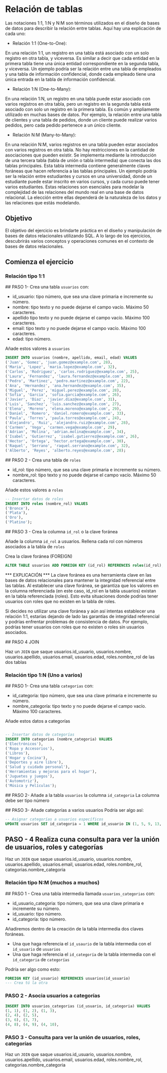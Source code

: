 # Relación de tablas

Las notaciones 1:1, 1:N y N:M son términos utilizados en el diseño de bases de datos para describir la relación entre tablas. Aquí hay una explicación de cada uno:

* Relación 1:1 (One-to-One):

En una relación 1:1, un registro en una tabla está asociado con un solo registro en otra tabla, y viceversa.
Es similar a decir que cada entidad en la primera tabla tiene una única entidad correspondiente en la segunda tabla, y viceversa.
Un ejemplo podría ser la relación entre una tabla de empleados y una tabla de información confidencial, donde cada empleado tiene una única entrada en la tabla de información confidencial.

* Relación 1:N (One-to-Many):

En una relación 1:N, un registro en una tabla puede estar asociado con varios registros en otra tabla, pero un registro en la segunda tabla está asociado con solo un registro en la primera tabla.
Es común y ampliamente utilizado en muchas bases de datos. Por ejemplo, la relación entre una tabla de clientes y una tabla de pedidos, donde un cliente puede realizar varios pedidos, pero cada pedido pertenece a un único cliente.

* Relación N:M (Many-to-Many):

En una relación N:M, varios registros en una tabla pueden estar asociados con varios registros en otra tabla. No hay restricciones en la cantidad de asociaciones que pueden existir.
Se implementa mediante la introducción de una tercera tabla (tabla de unión o tabla intermedia) que conecta las dos tablas principales. Esta tabla intermedia contiene generalmente claves foráneas que hacen referencia a las tablas principales.
Un ejemplo podría ser la relación entre estudiantes y cursos en una universidad, donde un estudiante puede estar inscrito en varios cursos, y cada curso puede tener varios estudiantes.
Estas relaciones son esenciales para modelar la complejidad de las relaciones del mundo real en una base de datos relacional. La elección entre ellas dependerá de la naturaleza de los datos y las relaciones que estás modelando.

## Objetivo

El objetivo del ejercicio es brindarte práctica en el diseño y manipulación de bases de datos relacionales utilizando SQL. A lo largo de los ejercicios, descubrirás varios conceptos y operaciones comunes en el contexto de bases de datos relacionales.

## Comienza el ejercicio

### Relación tipo 1:1

## PASO 1- Crea una tabla `usuarios` con:

- id_usuario: tipo número, que sea una clave primaria e incremente su número.
- nombre: tipo texto y no puede dejarse el campo vacío. Máximo 50 caracteres.
- apellido tipo texto y no puede dejarse el campo vacío. Máximo 100 caracteres.
- email: tipo texto y no puede dejarse el campo vacío. Máximo 100 caracteres.
- edad: tipo número.

Añade estos valores a `usuarios`

```SQL
INSERT INTO usuarios (nombre, apellido, email, edad) VALUES
('Juan', 'Gomez', 'juan.gomez@example.com', 28),
('Maria', 'Lopez', 'maria.lopez@example.com', 32),
('Carlos', 'Rodriguez', 'carlos.rodriguez@example.com', 25),
('Laura', 'Fernandez', 'laura.fernandez@example.com', 30),
('Pedro', 'Martinez', 'pedro.martinez@example.com', 22),
('Ana', 'Hernandez', 'ana.hernandez@example.com', 35),
('Miguel', 'Perez', 'miguel.perez@example.com', 28),
('Sofia', 'Garcia', 'sofia.garcia@example.com', 26),
('Javier', 'Diaz', 'javier.diaz@example.com', 31),
('Luis', 'Sanchez', 'luis.sanchez@example.com', 27),
('Elena', 'Moreno', 'elena.moreno@example.com', 29),
('Daniel', 'Romero', 'daniel.romero@example.com', 33),
('Paula', 'Torres', 'paula.torres@example.com', 24),
('Alejandro', 'Ruiz', 'alejandro.ruiz@example.com', 28),
('Carmen', 'Vega', 'carmen.vega@example.com', 29),
('Adrian', 'Molina', 'adrian.molina@example.com', 34),
('Isabel', 'Gutierrez', 'isabel.gutierrez@example.com', 26),
('Hector', 'Ortega', 'hector.ortega@example.com', 30),
('Raquel', 'Serrano', 'raquel.serrano@example.com', 32),
('Alberto', 'Reyes', 'alberto.reyes@example.com', 28);
```
## PASO 2 - Crea una tabla de `roles`

- id_rol: tipo número, que sea una clave primaria e incremente su número.
- nombre_rol: tipo texto y no puede dejarse el campo vacío. Máximo 50 caracteres.

Añade estos valores a `roles`

```SQL
-- Insertar datos de roles
INSERT INTO roles (nombre_rol) VALUES
('Bronce'),
('Plata'),
('Oro'),
('Platino');
``` 
## PASO 3 - Crea la columna `id_rol` o la clave foránea

Añade la columna `id_rol` a usuarios. Rellena cada rol con números asociados a la tabla de `roles` 

Crea la clave foránea (FOREIGN)
```SQL 
ALTER TABLE usuarios ADD FOREIGN KEY (id_rol) REFERENCES roles(id_rol);
```

*** EXPLICACIÓN *** 
La clave foránea es una herramienta clave en las bases de datos relacionales para mantener la integridad referencial entre las tablas. Al establecer una clave foránea, se garantiza que los valores en la columna referenciada (en este caso, id_rol en la tabla usuarios) existan en la tabla referenciada (roles). Esto evita situaciones donde podrías tener usuarios con roles que no existen en la tabla de roles.

Si decides no utilizar una clave foránea y aún así intentas establecer una relación 1:1, estarías dejando de lado las garantías de integridad referencial y podrías enfrentar problemas de consistencia de datos. Por ejemplo, podrías tener usuarios con roles que no existen o roles sin usuarios asociados.

## PASO 4 JOIN

Haz un `JOIN` que saque usuarios.id_usuario, usuarios.nombre, usuarios.apellido, usuarios.email, usuarios.edad, roles.nombre_rol de las dos tablas

### Relación tipo 1:N (Uno a varios)

## PASO 1- Crea una tabla `categorias` con:

- id_categoria: tipo número, que sea una clave primaria e incremente su número.
- nombre_categoría: tipo texto y no puede dejarse el campo vacío. Máximo 100 caracteres.

Añade estos datos a categorías

```SQL

-- Insertar datos de categorías
INSERT INTO categorias (nombre_categoria) VALUES
('Electrónicos'),
('Ropa y Accesorios'),
('Libros'),
('Hogar y Cocina'),
('Deportes y aire libre'),
('Salud y cuidado personal'),
('Herramientas y mejoras para el hogar'),
('Juguetes y juegos'),
('Automotriz'),
('Música y Películas');
```
## PASO 2- Añade a la tabla `usuarios` la columna `id_categoria`
La columna debe ser tipo número


## PASO 3- Añade categorías a varios usuarios
Podría ser algo así:
```SQL
-- Asignar categorías a usuarios específicos
UPDATE usuarios SET id_categoria = 1 WHERE id_usuario IN (1, 5, 9, 13, 17);
```

## PASO - 4 Realiza cuna consulta para ver la unión de usuarios, roles y categorías

Haz un `JOIN` que saque usuarios.id_usuario, usuarios.nombre, usuarios.apellido, usuarios.email, usuarios.edad, roles.nombre_rol, categorias.nombre_categoria

### Relación tipo N:M (muchos a muchos)

## PASO 1 - Crea una tabla intermedia llamada `usuarios_categorias` con:

- id_usuario_categoria: tipo número, que sea una clave primaria e incremente su número.
- id_usuario: tipo número.
- id_categoría: tipo número.

Añadiremos dentro de la creación de la tabla intermedia dos claves foráneas.
- Una que haga referencia el `id_usaurio` de la tabla intermedia con el `id_usuario` de `usuarios`
- Una que haga referencia el `id_categoría` de la tabla intermedia con el `id_categoria` de `categorías`

Podría ser algo como esto:

```SQL
FOREIGN KEY (id_usuario) REFERENCES usuarios(id_usuario)
--- Crea tú la otra
```

### PASO 2 - Asocia usuarios a categorías

```SQL
INSERT INTO usuarios_categorias (id_usuario, id_categoria) VALUES
(1, 1), (1, 2), (1, 3),
(2, 4), (2, 5),
(3, 6), (3, 7),
(4, 8), (4, 9), (4, 10),
```

### PASO 3 - Consulta para ver la unión de usuarios, roles, categorías

Haz un `JOIN` que saque usuarios.id_usuario, usuarios.nombre, usuarios.apellido, usuarios.email, usuarios.edad,
roles.nombre_rol, categorias.nombre_categoria
